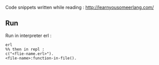 Code snippets written while reading : http://learnyousomeerlang.com/

## Run
Run in interpreter erl :

```
erl
%% then in repl :
c("<flie-name.erl>").
<file-name>:function-in-file().
```
